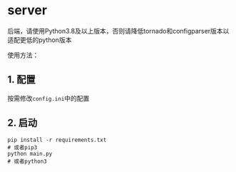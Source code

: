 # server

后端，请使用Python3.8及以上版本，否则请降低tornado和configparser版本以适配更低的python版本

使用方法：

## 1. 配置

按需修改`config.ini`中的配置

## 2. 启动

```shell
pip install -r requirements.txt
# 或者pip3
python main.py
# 或者python3
```
